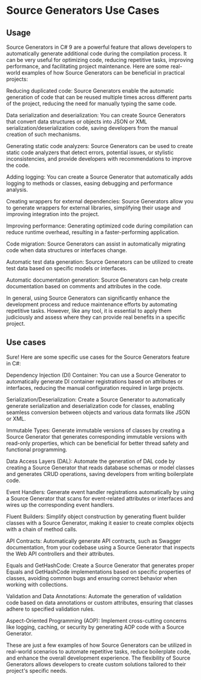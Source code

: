 # Source Generators Use Cases

## Usage

Source Generators in C# 9 are a powerful feature that allows developers to automatically generate additional code during the compilation process. It can be very useful for optimizing code, reducing repetitive tasks, improving performance, and facilitating project maintenance. Here are some real-world examples of how Source Generators can be beneficial in practical projects:

Reducing duplicated code: Source Generators enable the automatic generation of code that can be reused multiple times across different parts of the project, reducing the need for manually typing the same code.

Data serialization and deserialization: You can create Source Generators that convert data structures or objects into JSON or XML serialization/deserialization code, saving developers from the manual creation of such mechanisms.

Generating static code analyzers: Source Generators can be used to create static code analyzers that detect errors, potential issues, or stylistic inconsistencies, and provide developers with recommendations to improve the code.

Adding logging: You can create a Source Generator that automatically adds logging to methods or classes, easing debugging and performance analysis.

Creating wrappers for external dependencies: Source Generators allow you to generate wrappers for external libraries, simplifying their usage and improving integration into the project.

Improving performance: Generating optimized code during compilation can reduce runtime overhead, resulting in a faster-performing application.

Code migration: Source Generators can assist in automatically migrating code when data structures or interfaces change.

Automatic test data generation: Source Generators can be utilized to create test data based on specific models or interfaces.

Automatic documentation generation: Source Generators can help create documentation based on comments and attributes in the code.

In general, using Source Generators can significantly enhance the development process and reduce maintenance efforts by automating repetitive tasks. However, like any tool, it is essential to apply them judiciously and assess where they can provide real benefits in a specific project.

## Use cases

Sure! Here are some specific use cases for the Source Generators feature in C#:

Dependency Injection (DI) Container: You can use a Source Generator to automatically generate DI container registrations based on attributes or interfaces, reducing the manual configuration required in large projects.

Serialization/Deserialization: Create a Source Generator to automatically generate serialization and deserialization code for classes, enabling seamless conversion between objects and various data formats like JSON or XML.

Immutable Types: Generate immutable versions of classes by creating a Source Generator that generates corresponding immutable versions with read-only properties, which can be beneficial for better thread safety and functional programming.

Data Access Layers (DAL): Automate the generation of DAL code by creating a Source Generator that reads database schemas or model classes and generates CRUD operations, saving developers from writing boilerplate code.

Event Handlers: Generate event handler registrations automatically by using a Source Generator that scans for event-related attributes or interfaces and wires up the corresponding event handlers.

Fluent Builders: Simplify object construction by generating fluent builder classes with a Source Generator, making it easier to create complex objects with a chain of method calls.

API Contracts: Automatically generate API contracts, such as Swagger documentation, from your codebase using a Source Generator that inspects the Web API controllers and their attributes.

Equals and GetHashCode: Create a Source Generator that generates proper Equals and GetHashCode implementations based on specific properties of classes, avoiding common bugs and ensuring correct behavior when working with collections.

Validation and Data Annotations: Automate the generation of validation code based on data annotations or custom attributes, ensuring that classes adhere to specified validation rules.

Aspect-Oriented Programming (AOP): Implement cross-cutting concerns like logging, caching, or security by generating AOP code with a Source Generator.

These are just a few examples of how Source Generators can be utilized in real-world scenarios to automate repetitive tasks, reduce boilerplate code, and enhance the overall development experience. The flexibility of Source Generators allows developers to create custom solutions tailored to their project's specific needs.